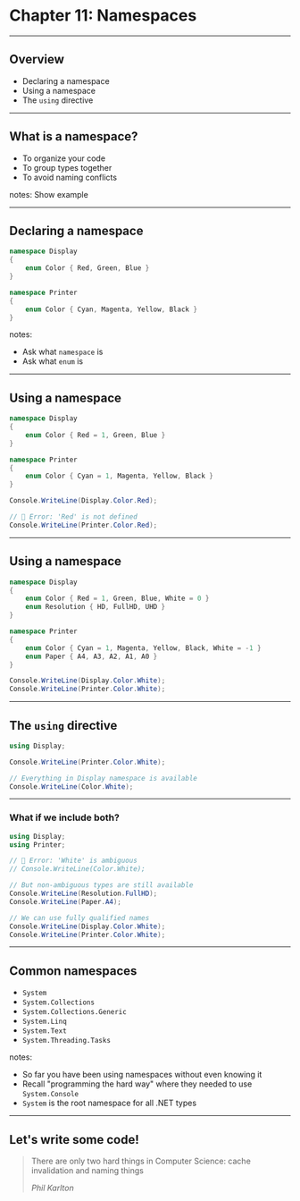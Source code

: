 # Chapter 11: Namespaces
-------------------------------------------------------------------------------
## Overview
* Declaring a namespace
* Using a namespace
* The `using` directive


*******************************************************************************
## What is a namespace?
* To organize your code
* To group types together
* To avoid naming conflicts

notes: Show example

*******************************************************************************
## Declaring a namespace
```csharp []
namespace Display
{
    enum Color { Red, Green, Blue }
}

namespace Printer
{
    enum Color { Cyan, Magenta, Yellow, Black }
}
```

notes:
- Ask what `namespace` is
- Ask what `enum` is

*******************************************************************************
## Using a namespace
```csharp []
namespace Display
{
    enum Color { Red = 1, Green, Blue }
}

namespace Printer
{
    enum Color { Cyan = 1, Magenta, Yellow, Black }
}

Console.WriteLine(Display.Color.Red);

// 🐛 Error: 'Red' is not defined 
Console.WriteLine(Printer.Color.Red);
```

-------------------------------------------------------------------------------
## Using a namespace
```csharp []
namespace Display
{
    enum Color { Red = 1, Green, Blue, White = 0 }
    enum Resolution { HD, FullHD, UHD }
}

namespace Printer
{
    enum Color { Cyan = 1, Magenta, Yellow, Black, White = -1 }
    enum Paper { A4, A3, A2, A1, A0 }
}

Console.WriteLine(Display.Color.White); 
Console.WriteLine(Printer.Color.White); 
```

*******************************************************************************
## The `using` directive
```csharp []
using Display;

Console.WriteLine(Printer.Color.White);

// Everything in Display namespace is available
Console.WriteLine(Color.White);
```

-------------------------------------------------------------------------------
### What if we include both?
```csharp []
using Display;
using Printer;

// 🐛 Error: 'White' is ambiguous
// Console.WriteLine(Color.White); 

// But non-ambiguous types are still available
Console.WriteLine(Resolution.FullHD);
Console.WriteLine(Paper.A4);

// We can use fully qualified names
Console.WriteLine(Display.Color.White);
Console.WriteLine(Printer.Color.White);
```

-------------------------------------------------------------------------------
## Common namespaces
* `System`
* `System.Collections`
* `System.Collections.Generic`
* `System.Linq`
* `System.Text`
* `System.Threading.Tasks`

notes:
- So far you have been using namespaces without even knowing it
- Recall "programming the hard way" where they needed to use `System.Console`
- `System` is the root namespace for all .NET types

*******************************************************************************
## Let's write some code!

> There are only two hard things in Computer Science: cache invalidation and naming things
>
> <cite>Phil Karlton</cite>